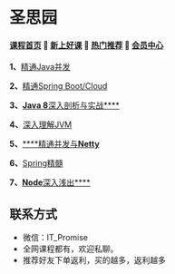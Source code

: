 # 圣思园

#### [**课程首页**](../../README.md) 💖 [**新上好课**](./xshk.md) 💖 [**热门推荐**](./rmtj.md) 💖 [**会员中心**](./vip.md)

**1、**[精通Java并发](http://www.iprogramming.cn/spring_boot_cloud_java_concurrency.html)

**2、**[精通Spring Boot/Cloud](http://www.iprogramming.cn/spring_boot_cloud_java_concurrency.html)

**3、**[**Java 8**深入剖析与实战****](http://www.iprogramming.cn/jdk8.html)

**4、**[深入理解JVM](http://www.iprogramming.cn/jvm.html)

**5、**[****精通并发与**Netty**](http://www.iprogramming.cn/netty.html)

**6、**[Spring精髓](http://www.iprogramming.cn/)

**7、**[**Node**深入浅出****](http://www.iprogramming.cn/)



## 联系方式

-  微信：IT_Promise
-  全网课程都有，欢迎私聊。
-  推荐好友下单返利，买的越多，返利越多